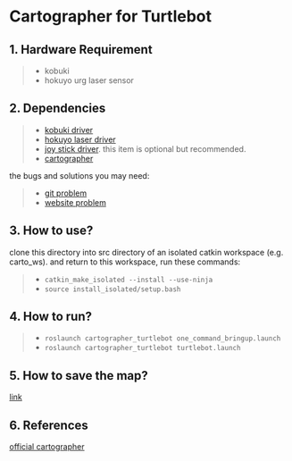 # Cartographer for Turtlebot

## 1. Hardware Requirement

>* kobuki
>* hokuyo urg laser sensor

## 2. Dependencies

>* [kobuki driver](https://www.ncnynl.com/archives/201611/1103.html)
>* [hokuyo laser driver](https://blog.csdn.net/Buer_zhu/article/details/80945830)
>* [joy stick driver](https://github.com/HuangJianxjtu/joystick). this item is optional but recommended.
>* [cartographer](https://blog.csdn.net/qq_26482237/article/details/92676267?utm_medium=distribute.pc_relevant.none-task-blog-BlogCommendFromMachineLearnPai2-1.nonecase&depth_1-utm_source=distribute.pc_relevant.none-task-blog-BlogCommendFromMachineLearnPai2-1.nonecase)

the bugs and solutions you may need:

>* [git problem](https://blog.csdn.net/qq_21508727/article/details/89413590)
>* [website problem](https://www.cnblogs.com/call-me-dasheng/p/12777139.html)


## 3. How to use?

clone this directory into src directory of an isolated catkin workspace (e.g. carto_ws). and return to this workspace, run these commands:
>* `catkin_make_isolated --install --use-ninja`
>* `source install_isolated/setup.bash`


## 4. How to run?

>* `roslaunch cartographer_turtlebot one_command_bringup.launch`
>* `roslaunch cartographer_turtlebot turtlebot.launch`

## 5. How to save the map?

[link](https://www.ncnynl.com/archives/201904/2915.html)

## 6. References

[official cartographer](https://github.com/cartographer-project/cartographer_turtlebot)